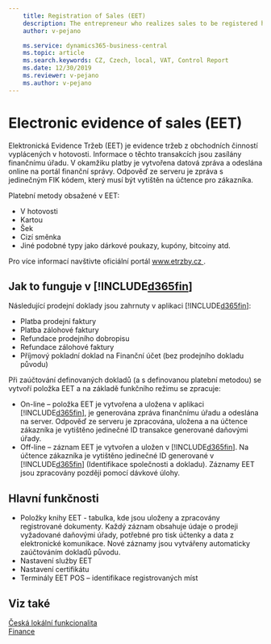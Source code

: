 ```yaml
---
    title: Registration of Sales (EET)
    description: The entrepreneur who realizes sales to be registered has the obligation to register sales. A sale to be registered is a payment in cash, by card, or by similar means, which entails a business income and which is not exempt from registration.
    author: v-pejano

    ms.service: dynamics365-business-central
    ms.topic: article
    ms.search.keywords: CZ, Czech, local, VAT, Control Report
    ms.date: 12/30/2019
    ms.reviewer: v-pejano
    ms.author: v-pejano
---
```


# Electronic evidence of sales (EET)

Elektronická Evidence Tržeb (EET) je evidence tržeb z obchodních činností vyplácených v hotovosti. Informace o těchto transakcích jsou zasílány finančnímu úřadu. V okamžiku platby je vytvořena datová zpráva a odeslána online na portál finanční správy. Odpověď ze serveru je zpráva s jedinečným FIK kódem, který musí být vytištěn na účtence pro zákazníka.

Platební metody obsažené v EET:

- V hotovosti
- Kartou
- Šek
- Cizí směnka
- Jiné podobné typy jako dárkové poukazy, kupóny, bitcoiny atd.

Pro více informací navštivte oficiální portál [ www.etrzby.cz ](http://www.etrzby.cz).

## Jak to funguje v [!INCLUDE[d365fin](../../includes/d365fin_md.md)]

Následující prodejní doklady jsou zahrnuty v aplikaci [!INCLUDE[d365fin](../../includes/d365fin_md.md)]:

- Platba prodejní faktury
- Platba zálohové faktury
- Refundace prodejního dobropisu
- Refundace zálohové faktury
- Příjmový pokladní doklad na Finanční účet (bez prodejního dokladu původu)

Při zaúčtování definovaných dokladů (a s definovanou platební metodou) se vytvoří položka EET a na základě funkčního režimu se zpracuje:

- On-line – položka EET je vytvořena a uložena v aplikaci [!INCLUDE[d365fin](../../includes/d365fin_md.md)], je generována zpráva finančnímu úřadu a odeslána na server. Odpověď ze serveru je zpracována, uložena a na účtence zákazníka je vytištěno jedinečné ID transakce generované daňovými úřady.
- Off-line – záznam EET je vytvořen a uložen v [!INCLUDE[d365fin](../../includes/d365fin_md.md)]. Na účtence zákazníka je vytištěno jedinečné ID generované v [!INCLUDE[d365fin](../../includes/d365fin_md.md)] (Identifikace společnosti a dokladu). Záznamy EET jsou zpracovány později pomocí dávkové úlohy.

## Hlavní funkčnosti

- Položky knihy EET - tabulka, kde jsou uloženy a zpracovány registrované dokumenty. Každý záznam obsahuje údaje o prodeji vyžadované daňovými úřady, potřebné pro tisk účtenky a data z elektronické komunikace. Nové záznamy jsou vytvářeny automaticky zaúčtováním dokladů původu.
- Nastavení služby EET
- Nastavení certifikátu
- Terminály EET POS – identifikace registrovaných míst

## Viz také

[Česká lokální funkcionalita](czech-local-functionality.md)  
[Finance](../../finance.md)
